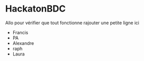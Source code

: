 # HackatonBDC

Allo pour vérifier que tout fonctionne rajouter une petite ligne ici
- Francis
- PA
- Alexandre
- raph
- Laura

